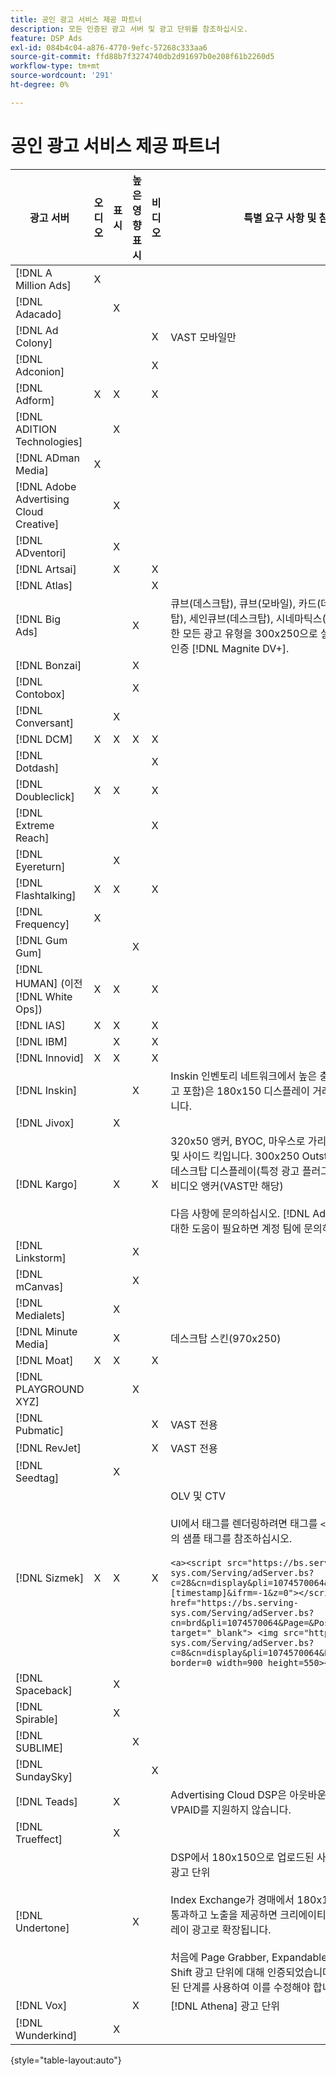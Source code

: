 ```yaml
---
title: 공인 광고 서비스 제공 파트너
description: 모든 인증된 광고 서버 및 광고 단위를 참조하십시오.
feature: DSP Ads
exl-id: 084b4c04-a876-4770-9efc-57268c333aa6
source-git-commit: ffd88b7f3274740db2d91697b0e208f61b2260d5
workflow-type: tm+mt
source-wordcount: '291'
ht-degree: 0%

---
```


# 공인 광고 서비스 제공 파트너

| 광고 서버 | 오디오 | 표시 | 높은 영향 표시 | 비디오 | 특별 요구 사항 및 참고 사항 |
| --- | --- | --- | --- | --- | --- |
| [!DNL A Million Ads] | X |  |  |  |  |
| [!DNL Adacado] |  | X |  |  |  |
| [!DNL Ad Colony] |  |  |  | X | VAST 모바일만 |
| [!DNL Adconion] |  |  |  | X |  |
| [!DNL Adform] | X | X |  | X |  |
| [!DNL ADITION Technologies] |  | X |  |  |  |
| [!DNL ADman Media] | X |  |  |  |  |
| [!DNL Adobe Advertising Cloud Creative] |  | X |  |  |  |
| [!DNL ADventori] |  | X |  |  |  |
| [!DNL Artsai] |  | X |  | X |  |
| [!DNL Atlas] |  |  |  | X |  |
| [!DNL Big Ads] |  |  | X |  | 큐브(데스크탑), 큐브(모바일), 카드(데스크탑), 빅 리뷰(데스크탑), 세인큐브(데스크탑), 시네마틱스(데스크톱). DSP에서 이러한 모든 광고 유형을 300x250으로 설정합니다. 를 통해서만 인증 [!DNL Magnite DV+]. |
| [!DNL Bonzai] |  |  | X |  |  |
| [!DNL Contobox] |  |  | X |  |  |
| [!DNL Conversant] |  | X |  |  |  |
| [!DNL DCM] | X | X | X | X |  |
| [!DNL Dotdash] |  |  |  | X |  |
| [!DNL Doubleclick] | X | X |  | X |  |
| [!DNL Extreme Reach] |  |  |  | X |  |
| [!DNL Eyereturn] |  | X |  |  |  |
| [!DNL Flashtalking] | X | X |  | X |  |
| [!DNL Frequency] | X |  |  |  |  |
| [!DNL Gum Gum] |  |  | X |  |  |
| [!DNL HUMAN] (이전 [!DNL White Ops]) | X | X |  | X |  |
| [!DNL IAS] | X | X |  | X |  |
| [!DNL IBM] |  | X |  | X |  |
| [!DNL Innovid] | X | X |  | X |  |
| [!DNL Inskin] |  |  | X |  | Inskin 인벤토리 네트워크에서 높은 충격 스킨(Cavai 대화형 광고 포함)은 180x150 디스플레이 거래 ID에서 제공되어야 합니다. |
| [!DNL Jivox] |  | X |  |  |  |
| [!DNL Kargo] |  | X |  | X | 320x50 앵커, BYOC, 마우스로 가리키기, 브레이크아웃, 분리 및 사이드 킥입니다. 300x250 Outstream, HighRaise; 표준 데스크탑 디스플레이(특정 광고 플러그인 ID가 필요하지 않음); 비디오 앵커(VAST만 해당)</br></br>다음 사항에 문의하십시오. [!DNL Adobe] 광고 단위 설정에 대한 도움이 필요하면 계정 팀에 문의하십시오. |
| [!DNL Linkstorm] |  |  | X |  |  |
| [!DNL mCanvas] |  |  | X |  |  |
| [!DNL Medialets] |  | X |  |  |  |
| [!DNL Minute Media] |  | X |  |  | 데스크탑 스킨(970x250) |
| [!DNL Moat] | X | X |  | X |  |
| [!DNL PLAYGROUND XYZ] |  |  | X |  |  |
| [!DNL Pubmatic] |  |  |  | X | VAST 전용 |
| [!DNL RevJet] |  |  |  | X | VAST 전용 |
| [!DNL Seedtag] |  | X |  |  |  |
| [!DNL Sizmek] | X | X |  | X | OLV 및 CTV</br></br>UI에서 태그를 렌더링하려면 태그를 `<a>` 태그(시작 및 끝) 아래의 샘플 태그를 참조하십시오.</br></br>```<a><script src="https://bs.serving-sys.com/Serving/adServer.bs?c=28&cn=display&pli=1074570064&w=900&h=550&ord=[timestamp]&ifrm=-1&z=0"></script> <noscript> <a href="https://bs.serving-sys.com/Serving/adServer.bs?cn=brd&pli=1074570064&Page=&Pos=-602368150" target="_blank"> <img src="https://bs.serving-sys.com/Serving/adServer.bs?c=8&cn=display&pli=1074570064&Page=&Pos=-602368150" border=0 width=900 height=550></a> </noscript><a>``` |
| [!DNL Spaceback] |  | X |  |  |  |
| [!DNL Spirable] |  | X |  |  |  |
| [!DNL SUBLIME] |  |  | X |  |  |
| [!DNL SundaySky] |  |  |  | X |  |
| [!DNL Teads] |  | X |  |  | Advertising Cloud DSP은 아웃바운드 스트림 인벤토리에서 VPAID를 지원하지 않습니다. |
| [!DNL Trueffect] |  | X |  |  |  |
| [!DNL Undertone] |  |  | X |  | DSP에서 180x150으로 업로드된 사용자 지정 페이지 그래버 광고 단위</br></br>Index Exchange가 경매에서 180x150 경매와 DSP 입찰을 통과하고 노출을 제공하면 크리에이티브는 전체 페이지 디스플레이 광고로 확장됩니다.</br></br>처음에 Page Grabber, Expandable Switchion 및 Screen Shift 광고 단위에 대해 인증되었습니다. 프로세스에 대해 표시된 단계를 사용하여 이를 수정해야 합니다. |
| [!DNL Vox] |  |  | X |  | [!DNL Athena] 광고 단위 |
| [!DNL Wunderkind] |  | X |  |  |  |

{style=&quot;table-layout:auto&quot;}
